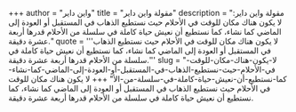 +++
author = "واين داير"
title = "مقولة واين داير"
description = "مقولة واين داير: لا يكون هناك مكان للوقت في الأحلام حيث نستطيع الذهاب في المستقبل أو العودة إلى الماضي كما نشاء، كما نستطيع أن نعيش حياة كاملة في سلسلة من الأحلام قدرها أربعة عشرة دقيقة."
quote = '''لا يكون هناك مكان للوقت في الأحلام حيث نستطيع الذهاب في المستقبل أو العودة إلى الماضي كما نشاء، كما نستطيع أن نعيش حياة كاملة في سلسلة من الأحلام قدرها أربعة عشرة دقيقة.''' 
slug = "لا-يكون-هناك-مكان-للوقت-في-الأحلام-حيث-نستطيع-الذهاب-في-المستقبل-أو-العودة-إلى-الماضي-كما-نشاء-كما-نستطيع-أن-نعيش-حياة-كاملة-في-سلسلة-من-الأ"
+++
لا يكون هناك مكان للوقت في الأحلام حيث نستطيع الذهاب في المستقبل أو العودة إلى الماضي كما نشاء، كما نستطيع أن نعيش حياة كاملة في سلسلة من الأحلام قدرها أربعة عشرة دقيقة.
